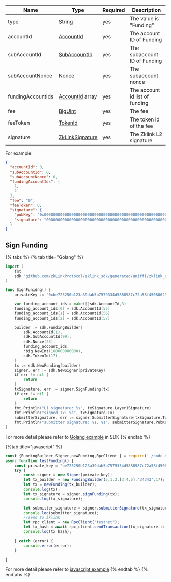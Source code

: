 
<table>
<thead><tr><th width="20">Name</th><th width="20">Type</th><th width="10">Required</th><th width="250">Description</th></tr></thead>
<tbody>
<tr><td> type              </td><td> String          </td><td> yes       </td><td> The value is "Funding"         </td></tr>
<tr><td> accountId         </td><td> <a href="../basic-types.md#accountid">AccountId</a> </td><td> yes       </td><td> The account ID of Funding      </td></tr>
<tr><td> subAccountId      </td><td> <a href="../basic-types.md#subaccountid">SubAccountId    </a></td><td> yes       </td><td> The subaccount ID of Funding   </td></tr>
<tr><td> subAccountNonce   </td><td> <a href="../basic-types.md#nonce">Nonce</a></td><td> yes       </td><td> The subaccount nonce           </td></tr>
<tr><td> fundingAccountIds </td><td> <a href="../basic-types.md#accountid">AccountId</a> array  </td><td> yes       </td><td> The account id list of funding </td></tr>
<tr><td> fee               </td><td> <a href="../../private-key-and-signature/encode/algorithm.md">BigUint</a> </td><td> yes       </td><td> The fee                        </td></tr>
<tr><td> feeToken          </td><td> <a href="../basic-types.md#tokenid">TokenId         </a></td><td> yes       </td><td> The token id of the fee        </td></tr>
<tr><td> signature         </td><td> <a href="../basic-types.md#zklinksignature">ZkLinkSignature</a></td><td> yes       </td><td> The Zklink L2 signature        </td></tr>
</tbody>
</table>


For example:

```json
{
  "accountId": 0,
  "subAccountId": 0,
  "subAccountNonce": 0,
  "fundingAccountIds": [
    1,
    2
  ],
  "fee": "0",
  "feeToken": 0,
  "signature": {
    "pubKey": "0x0000000000000000000000000000000000000000000000000000000000000000",
    "signature": "00000000000000000000000000000000000000000000000000000000000000000000000000000000000000000000000000000000000000000000000000000000"
  }
}
```

## Sign Funding

{% tabs %}
{% tab title="Golang" %}
```go
import (
    fmt
    sdk "github.com/zkLinkProtocol/zklink_sdk/generated/uniffi/zklink_sdk"
)

func SignFunidng() {
    privateKey := "0xbe725250b123a39dab5b7579334d5888987c72a58f4508062545fe6e08ca94f4"

    var funding_account_ids = make([]sdk.AccountId,3)
    funding_account_ids[0] = sdk.AccountId(55)
    funding_account_ids[1] = sdk.AccountId(56)
    funding_account_ids[2] = sdk.AccountId(57)

    builder := sdk.FundingBuilder{
        sdk.AccountId(1),
        sdk.SubAccountId(99),
        sdk.Nonce(23),
        funding_account_ids,
        *big.NewInt(100000000000),
        sdk.TokenId(17),
    }
    tx := sdk.NewFunding(builder)
    signer, err := sdk.NewSigner(privateKey)
    if err != nil {
        return
    }
    txSignature, err := signer.SignFunding(tx)
    if err != nil {
        return
    }
    fmt.Println("L1 signature: %s", txSignature.Layer1Signature)
    fmt.Println("signed Tx: %s", txSignature.Tx)
    submitterSignature, err := signer.SubmitterSignature(txSignature.Tx)
    fmt.Println("submitter signature: %s, %s", submitterSignature.PubKey, submitterSignature.Signature)
}
```

For more detail please refer to [Golang example](https://github.com/zkLinkProtocol/zklink_sdk/tree/main/examples/Golang) in SDK
{% endtab %}

{%tab title="javascript" %}

```javascript
const {FundingBuilder,Signer,newFunding,RpcClient } = require('./node-dist/zklink-sdk-node');
async function testFunding() {
    const private_key = "be725250b123a39dab5b7579334d5888987c72a58f4508062545fe6e08ca94f4";
    try {
        const signer = new Signer(private_key);
        let tx_builder = new FundingBuilder(5,1,2,[3,4,5],"34343",17);
        let tx = newFunding(tx_builder);
        console.log(tx);
        let tx_signature = signer.signFunding(tx);
        console.log(tx_signature);

        let submitter_signature = signer.submitterSignature(tx_signature.tx);
        console.log(submitter_signature);
        //send to zklink
        let rpc_client = new RpcClient("testnet");
        let tx_hash = await rpc_client.sendTransaction(tx_signature.tx,null,submitter_signature);
        console.log(tx_hash);

    } catch (error) {
        console.error(error);
    }

}
```

For more detail please refer to [javascript example](https://github.com/zkLinkProtocol/zklink_sdk/tree/main/examples/Javascript)
{% endtab %}
{% endtabs %}
